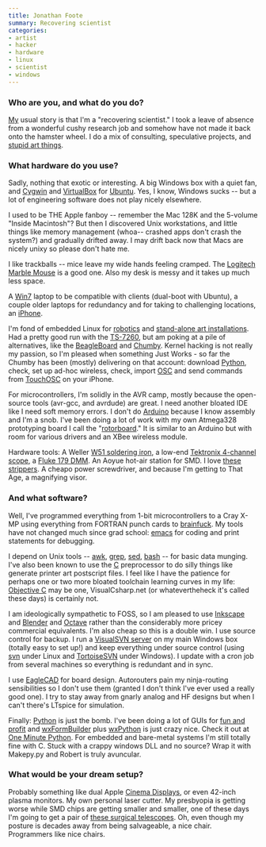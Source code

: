 ```yaml
---
title: Jonathan Foote
summary: Recovering scientist
categories:
- artist
- hacker
- hardware
- linux
- scientist
- windows
---
```


### Who are you, and what do you do?

[My](http://rotormind.com/ "Jonathan's website.") usual story is that I'm a "recovering scientist." I took a leave of absence from a wonderful cushy research job and somehow have not made it back onto the hamster wheel. I do a mix of consulting, speculative projects, and [stupid art things](http://www.chassistherobot.com/ "The site for Chassis, the drink-serving robot.").

### What hardware do you use?

Sadly, nothing that exotic or interesting. A big Windows box with a quiet fan, and [Cygwin][] and [VirtualBox][] for [Ubuntu][]. Yes, I know, Windows sucks -- but a lot of engineering software does not play nicely elsewhere. 

I used to be THE Apple fanboy -- remember the Mac 128K and the 5-volume "Inside Macintosh"? But then I discovered Unix workstations, and little things like memory management (whoa-- crashed apps don't crash the system?) and gradually drifted away. I may drift back now that Macs are nicely unixy so please don't hate me.

I like trackballs -- mice leave my wide hands feeling cramped. The [Logitech Marble Mouse][marble-mouse] is a good one. Also my desk is messy and it takes up much less space.

A [Win7][windows-7] laptop to be compatible with clients (dual-boot with Ubuntu), a couple older laptops for redundancy and for taking to challenging locations, an [iPhone][]. 

I'm fond of embedded Linux for [robotics](http://wiki.orbswarm.com/index.php?title=Overview "Information on the SWARM art work/robots.") and [stand-alone art installations](http://rotormind.com/projects/portfolio/Carr/ "Information on an interactive LED lightwork by Jonathan."). Had a pretty good run with the [TS-7260][ts-7260], but am poking at a pile of alternatives, like the [BeagleBoard][] and [Chumby][]. Kernel hacking is not really my passion, so I'm pleased when something Just Works - so far the Chumby has been (mostly) delivering on that account: download [Python][], check, set up ad-hoc wireless, check, import [OSC][pyosc] and send commands from [TouchOSC][touchosc-ios] on your iPhone.

For microcontrollers, I'm solidly in the AVR camp, mostly because the open-source tools (avr-gcc, and avrdude) are great. I need another bloated IDE like I need soft memory errors. I don't do [Arduino][] because I know assembly and I'm a snob. I've been doing a lot of work with my own Atmega328 prototyping board I call the "[rotorboard](http://www.flickr.com/photos/headrotor/3534845287/ "A photo of the rotorboard.")." It is similar to an Arduino but with room for various drivers and an XBee wireless module. 

Hardware tools: A Weller [W51 soldering iron][wes51], a low-end [Tektronix 4-channel scope][tds2004b], a [Fluke 179 DMM][179]. An Aoyue hot-air station for SMD. I love [these strippers][se-94]. A cheapo power screwdriver, and because I'm getting to That Age, a magnifying visor.

### And what software?

Well, I've programmed everything from 1-bit microcontrollers to a Cray X-MP using everything from FORTRAN punch cards to [brainfuck][]. My tools have not changed much since grad school: [emacs][] for coding and print statements for debugging.

I depend on Unix tools -- [awk][], [grep][], [sed][], [bash][] -- for basic data munging. I've also been known to use the [C][] preprocessor to do silly things like generate printer art postscript files. I feel like I have the patience for perhaps one or two more bloated toolchain learning curves in my life: [Objective C][objective-c] may be one, VisualCsharp.net (or whatevertheheck it's called these days) is certainly not.

I am ideologically sympathetic to FOSS, so I am pleased to use [Inkscape][] and [Blender][] and [Octave][] rather than the considerably more pricey commercial equivalents. I'm also cheap so this is a double win. I use source control for backup. I run a [VisualSVN server][visualsvn-server] on my main Windows box (totally easy to set up!) and keep everything under source control (using [svn][subversion] under Linux and [TortoiseSVN][] under Windows). I update with a cron job from several machines so everything is redundant and in sync.

I use [EagleCAD][eagle] for board design. Autorouters pain my ninja-routing sensibilities so I don't use them (granted I don't think I've ever used a really good one). I try to stay away from gnarly analog and HF designs but when I can't there's LTspice for simulation.

Finally: [Python][] is just the bomb. I've been doing a lot of GUIs for [fun and profit](http://rotormind.com/projects/portfolio/rotorbryte/ "Jonathan's GUI projects.") and [wxFormBuilder][] plus [wxPython][] is just crazy nice. Check it out at [One Minute Python](http://www.oneminutepython.com/ "A guide for creating Python applications."). For embedded and bare-metal systems I'm still totally fine with C. Stuck with a crappy windows DLL and no source? Wrap it with Makepy.py and Robert is truly avuncular.

### What would be your dream setup?

Probably something like dual Apple [Cinema Displays][cinema-display], or even 42-inch plasma monitors. My own personal laser cutter. My presbyopia is getting worse while SMD chips are getting smaller and smaller, one of these days I'm going to get a pair of [these surgical telescopes][standard-field-telescopes]. Oh, even though my posture is decades away from being salvageable, a nice chair. Programmers like nice chairs.

[179]: https://en-us.fluke.com/products/digital-multimeters/fluke-179-digital-multimeter.html "A digital multimeter."
[arduino]: http://www.arduino.cc/ "Open-source prototyping hardware."
[beagleboard]: http://beagleboard.org/ "An open development hardware board."
[chumby]: http://www.chumby.com/ "A little device that runs Flash applications."
[cinema-display]: https://en.wikipedia.org/wiki/Apple_Cinema_Display "An LCD display."
[iphone]: https://en.wikipedia.org/wiki/IPhone_(1st_generation) "A smartphone."
[marble-mouse]: https://www.amazon.com/Logitech-910-000806-Trackman-Marble-Mouse/dp/B001F42MKG "A trackball mouse."
[se-94]: https://www.amazon.com/GB-SE-94-10-gauge-26-gauge-Automatic/dp/B00004WLL0 "Wire strippers/crimpers."
[standard-field-telescopes]: https://www.designsforvision.com/surghtml/SStdTel.htm "Magnifying telescopes used during surgery."
[tds2004b]: http://www.testunlimited.com/productDetail.aspx?product_id=259 "An oscilloscope."
[ts-7260]: https://www.embeddedarm.com/products/board-detail.php?product=TS-7260 "A single board embeddable computer."
[wes51]: https://www.amazon.com/Weller-WES51-Analog-Soldering-Station/dp/B000BRC2XU "A soldering station."
[awk]: https://en.wikipedia.org/wiki/AWK "Data formatting language/software."
[bash]: http://www.gnu.org/software/bash/ "A terminal shell."
[blender]: https://www.blender.org/ "A free, open-source 3D renderer."
[brainfuck]: https://en.wikipedia.org/wiki/Brainfuck "A minimalist programming language."
[c]: https://en.wikipedia.org/wiki/C_(programming_language) "A compiled programming language."
[cygwin]: http://www.cygwin.com/ "A Linux-like environment for Windows."
[eagle]: https://cadsoft.io "Software for designing printed circuit boards."
[emacs]: http://www.gnu.org/software/emacs/ "A free open-source text editor."
[grep]: http://www.gnu.org/software/grep/ "A command-line tool for pattern matching in files."
[inkscape]: https://inkscape.org/en/ "An open-source vector graphics program."
[objective-c]: https://en.wikipedia.org/wiki/Objective-C "An object-oriented compiled language."
[octave]: http://www.gnu.org/software/octave/ "A language for numerical computations."
[pyosc]: https://github.com/ptone/pyosc "A Python implementation of Open Sound Control."
[python]: https://www.python.org/ "An interpreted scripting language."
[sed]: http://www.gnu.org/software/sed/ "Text filtering software."
[subversion]: http://subversion.tigris.org/ "A version control system."
[tortoisesvn]: https://tortoisesvn.net/ "A Subversion client for Windows."
[touchosc-ios]: https://hexler.net/software/touchosc "An OSC and MIDI controller for iOS."
[ubuntu]: https://www.ubuntu.com/ "A Unix distribution."
[virtualbox]: https://www.virtualbox.org/ "Open-source virtualisation software."
[visualsvn-server]: https://www.visualsvn.com/server/ "A Subversion server for Windows."
[windows-7]: https://en.wikipedia.org/wiki/Windows_7 "An operating system."
[wxformbuilder]: https://sourceforge.net/projects/wxformbuilder/ "A GUI for designing wxWidgets apps."
[wxpython]: https://www.wxpython.org/ "Python bindings for wxWidgets."
